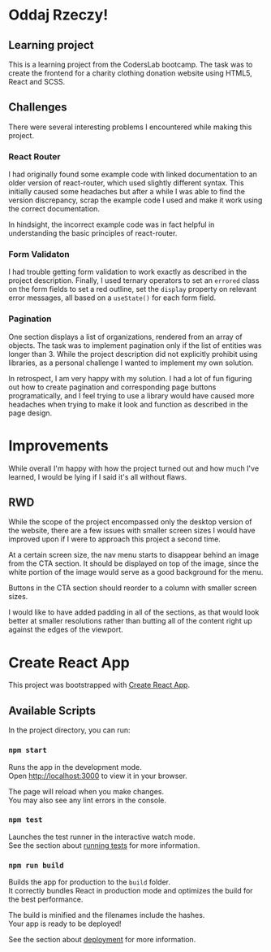 # Oddaj Rzeczy!

## Learning project

This is a learning project from the CodersLab bootcamp. The task was to create the frontend for a charity clothing donation website using HTML5, React and SCSS.

## Challenges

There were several interesting problems I encountered while making this project.

### React Router

I had originally found some example code with linked documentation to an older version of react-router, which used slightly different syntax. This initially caused some headaches but after a while I was able to find the version discrepancy, scrap the example code I used and make it work using the correct documentation.

In hindsight, the incorrect example code was in fact helpful in understanding the basic principles of react-router.

### Form Validaton

I had trouble getting form validation to work exactly as described in the project description. Finally, I used ternary operators to set an `errored` class on the form fields to set a red outline, set the `display` property on relevant error messages, all based on a `useState()` for each form field.

### Pagination

One section displays a list of organizations, rendered from an array of objects. The task was to implement pagination only if the list of entities was longer than 3.
While the project description did not explicitly prohibit using libraries, as a personal challenge I wanted to implement my own solution.

In retrospect, I am very happy with my solution. I had a lot of fun figuring out how to create pagination and corresponding page buttons programatically, and I feel trying to use a library would have caused more headaches when trying to make it look and function as described in the page design.

# Improvements

While overall I'm happy with how the project turned out and how much I've learned, I would be lying if I said it's all without flaws.

## RWD

While the scope of the project encompassed only the desktop version of the website, there are a few issues with smaller screen sizes I would have improved upon if I were to approach this project a second time.

At a certain screen size, the nav menu starts to disappear behind an image from the CTA section. It should be displayed on top of the image, since the white portion of the image would serve as a good background for the menu.

Buttons in the CTA section should reorder to a column with smaller screen sizes.

I would like to have added padding in all of the sections, as that would look better at smaller resolutions rather than butting all of the content right up against the edges of the viewport.

# Create React App

This project was bootstrapped with [Create React App](https://github.com/facebook/create-react-app).

## Available Scripts

In the project directory, you can run:

### `npm start`

Runs the app in the development mode.\
Open [http://localhost:3000](http://localhost:3000) to view it in your browser.

The page will reload when you make changes.\
You may also see any lint errors in the console.

### `npm test`

Launches the test runner in the interactive watch mode.\
See the section about [running tests](https://facebook.github.io/create-react-app/docs/running-tests) for more information.

### `npm run build`

Builds the app for production to the `build` folder.\
It correctly bundles React in production mode and optimizes the build for the best performance.

The build is minified and the filenames include the hashes.\
Your app is ready to be deployed!

See the section about [deployment](https://facebook.github.io/create-react-app/docs/deployment) for more information.

